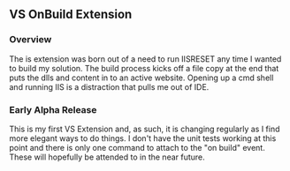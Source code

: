 ## VS OnBuild Extension ##

### Overview ###

The is extension was born out of a need to run IISRESET any time I wanted to build my solution.  The build process kicks off a file copy at the end that puts the dlls and content in to an active website.  Opening up a cmd shell and running IIS is a distraction that pulls me out of IDE.

### Early Alpha Release ###

This is my first VS Extension and, as such, it is changing regularly as I find more elegant ways to do things.  I don't have the unit tests working at this point and there is only one command to attach to the "on build" event.  These will hopefully be attended to in the near future.

